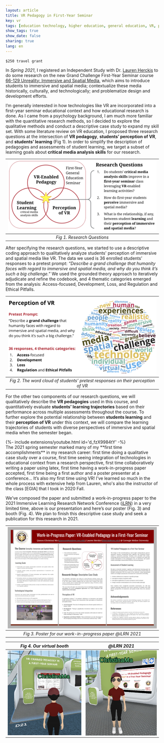 ```yaml
---
layout: article
title: VR Pedagogy in First-Year Seminar
key: vr
tags: [education technology, higher education, general education, VR, perception, critical media analysis]
show_tags: true
show_date: false
sharing: true
lang: en
---
```


`$250 travel grant`

In *Spring 2021*, I registered an Independent Study with Dr. [Lauren Herckis] to do some research on the new Grand Challenge First-Year Seminar course [66-129 Unreality: Immersive and Spatial Media][unreality], which aims to introduce students to immersive and spatial media; contextualize these media historically, culturally, and technologically; and problematize design and development efforts.
 
<!--more-->

I’m generally interested in how technologies like VR are incorporated into a first-year seminar educational context and how educational research is done. As I came from a psychology background, I am much more familiar with the quantitative research methods, so I decided to explore the qualitative methods and conduct a descriptive case study to expand my skill set. With some literature review on VR education, I proposed three research questions at the intersection of **VR pedagogy**, **students’ perception of VR**, and **students’ learning** (Fig 1). In order to simplify the description of pedagogies and assessments of student learning, we target a subset of learning goals about **critical media analysis skills** for our research.

|![](/assets/images/vr-questions.png)|
|:--:| 
| *Fig 1. Research Questions* |

After specifying the research questions, we started to use a descriptive coding approach to qualitatively analyze students' perception of immersive and spatial media like VR. The data we used is 36 enrolled students’ responses to a pretest prompt: *“Describe a grand challenge that humanity faces with regard to immersive and spatial media, and why do you think it’s such a big challenge.”* We used the grounded theory approach to iteratively adjudicate and refine the codebook, and 4 thematic categories emerged from the analysis: Access-focused, Development, Loss, and Regulation and Ethical Pitfalls.

|![](/assets/images/vr-perception.png)|
|:--:| 
| *Fig 2. The word cloud of students’ pretest responses on their perception of VR* |

For the other two components of our research questions, we will qualitatively describe the **VR pedagogies** used in this course, and quantitatively evaluate **students’ learning trajectories** based on their performance across multiple assessments throughout the course. To further explore the potential relationship between **students learning** and their **perception of VR** under this context, we will compare the learning trajectories of students with diverse perspectives of immersive and spatial media when the semester began.

<div>{%- include extensions/youtube.html id='d_fzX9984tY' -%}</div>
The 2021 spring semester marked many of my **first time accomplishments** in my research career: first time doing a qualitative case study over a course, first time seeing integration of technologies in educational context from a research perspective, first time collaboratively writing a paper using latex, first time having a work-in-progress paper accepted, first time being a first author and a poster presenter at a conference… It’s also my first time using VR! I’ve learned so much in the whole process with extensive help from Lauren, who's also the instructor of the class [EGIA] that I took in 2020 Fall. 

We’ve composed the paper and submitted a work-in-progress paper to the 2021 Immersive Learning Research Network Conference ([iLRN]) in a very limited time, above is our presentation and here’s our poster (Fig. 3) and booth (Fig. 4). We plan to finish this descriptive case study and seek a publication for this research in 2021. 

|![](/assets/images/vr-poster.png)|
|:--:| 
| *Fig 3. Poster for our work-in-progress paper @iLRN 2021* |

| *Fig 4. Our virtual booth* | *@iLRN 2021* |
| -- | -- |
|![](/assets/images/vr-booth1.png)|![](/assets/images/vr-booth2.png)|


[Lauren Herckis]: http://www.laurenherckis.com/
[EGIA]: /en_portfolio/2-egia.html

[unreality]: https://www.cmu.edu/dietrich/students/undergraduate/programs/grand-challenge/seminars/unreality.html
[iLRN]: https://immersivelrn.org/